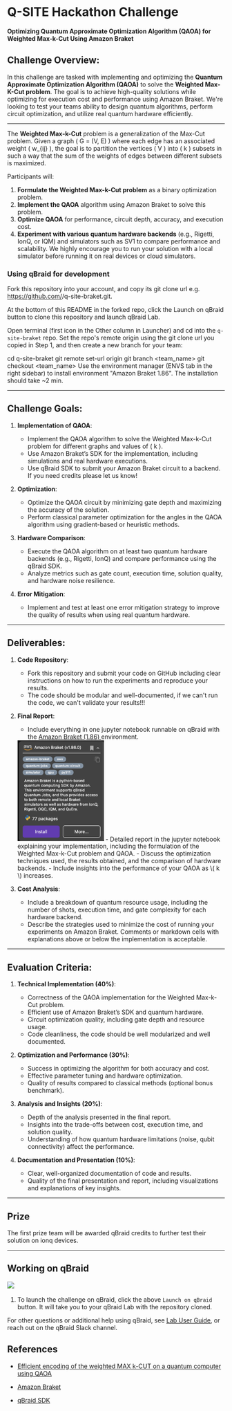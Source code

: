 # Q-SITE Hackathon Challenge

**Optimizing Quantum Approximate Optimization Algorithm (QAOA) for Weighted Max-k-Cut Using Amazon Braket**

## **Challenge Overview:**

In this challenge are tasked with implementing and optimizing the **Quantum Approximate Optimization Algorithm (QAOA)** to solve the **Weighted Max-K-Cut problem**. The goal is to achieve high-quality solutions while optimizing for execution cost and performance using Amazon Braket. We're looking to test your teams ability to design quantum algorithms, perform circuit optimization, and utilize real quantum hardware efficiently.

---
The **Weighted Max-k-Cut** problem is a generalization of the Max-Cut problem. Given a graph \( G = (V, E) \) where each edge has an associated weight \( w_{ij} \), the goal is to partition the vertices \( V \) into \( k \) subsets in such a way that the sum of the weights of edges between different subsets is maximized.

Participants will:

1. **Formulate the Weighted Max-k-Cut problem** as a binary optimization problem.
2. **Implement the QAOA** algorithm using Amazon Braket to solve this problem.
3. **Optimize QAOA** for performance, circuit depth, accuracy, and execution cost.
4. **Experiment with various quantum hardware backends** (e.g., Rigetti, IonQ, or IQM) and simulators such as SV1 to compare performance and scalability. We highly encourage you to run your solution with a local simulator before running it on real devices or cloud simulators.

### Using qBraid for development
Fork this repository into your account, and copy its git clone url e.g. https://github.com/<user>/q-site-braket.git. 

At the bottom of this README in the forked repo, click the Launch on qBraid button to clone this repository and launch qBraid Lab.

Open terminal (first icon in the Other column in Launcher) and cd into the `q-site-braket` repo. Set the repo's remote origin using the git clone url you copied in Step 1, and then create a new branch for your team:

cd q-site-braket
git remote set-url origin <url>
git branch <team_name>
git checkout <team_name>
Use the environment manager (ENVS tab in the right sidebar) to install environment "Amazon Braket 1.86". The installation should take ~2 min.

---

## **Challenge Goals:**

1. **Implementation of QAOA**: 
   - Implement the QAOA algorithm to solve the Weighted Max-k-Cut problem for different graphs and values of \( k \).
   - Use Amazon Braket’s SDK for the implementation, including simulations and real hardware executions.
   - Use qBraid SDK to submit your Amazon Braket circuit to a backend. If you need credits please let us know!

2. **Optimization**:
   - Optimize the QAOA circuit by minimizing gate depth and maximizing the accuracy of the solution.
   - Perform classical parameter optimization for the angles in the QAOA algorithm using gradient-based or heuristic methods.

3. **Hardware Comparison**:
   - Execute the QAOA algorithm on at least two quantum hardware backends (e.g., Rigetti, IonQ) and compare performance using the qBraid SDK.
   - Analyze metrics such as gate count, execution time, solution quality, and hardware noise resilience. 

4. **Error Mitigation**:
   - Implement and test at least one error mitigation strategy to improve the quality of results when using real quantum hardware.

---

## **Deliverables:**

1. **Code Repository**:
   - Fork this repository and submit your code on GitHub including clear instructions on how to run the experiments and reproduce your results.
   - The code should be modular and well-documented, if we can't run the code, we can't validate your results!!!

2. **Final Report**:
   - Include everything in one jupyter notebook runnable on qBraid with the [Amazon Braket (1.86) ](https://docs.qbraid.com/lab/user-guide/environments#install-environment) environment.
    <img src="./amazon_braket_v186.png" width="200px" style="margin: auto;"> 
   - Detailed report in the jupyter notebook explaining your implementation, including the formulation of the Weighted Max-k-Cut problem and QAOA.
   - Discuss the optimization techniques used, the results obtained, and the comparison of hardware backends.
   - Include insights into the performance of your QAOA as \( k \) increases.

3. **Cost Analysis**:
   - Include a breakdown of quantum resource usage, including the number of shots, execution time, and gate complexity for each hardware backend.
   - Describe the strategies used to minimize the cost of running your experiments on Amazon Braket. Comments or markdown cells with explanations above or below the implementation is acceptable.

---

## **Evaluation Criteria**:

1. **Technical Implementation (40%)**:
   - Correctness of the QAOA implementation for the Weighted Max-k-Cut problem.
   - Efficient use of Amazon Braket’s SDK and quantum hardware.
   - Circuit optimization quality, including gate depth and resource usage.
   - Code cleanliness, the code should be well modularized and well documented.

2. **Optimization and Performance (30%)**:
   - Success in optimizing the algorithm for both accuracy and cost.
   - Effective parameter tuning and hardware optimization.
   - Quality of results compared to classical methods (optional bonus benchmark).

3. **Analysis and Insights (20%)**:
   - Depth of the analysis presented in the final report.
   - Insights into the trade-offs between cost, execution time, and solution quality.
   - Understanding of how quantum hardware limitations (noise, qubit connectivity) affect the performance.

4. **Documentation and Presentation (10%)**:
   - Clear, well-organized documentation of code and results.
   - Quality of the final presentation and report, including visualizations and explanations of key insights.
---
## Prize

The first prize team will be awarded qBraid credits to further test their solution on ionq devices.

---

## Working on qBraid
[<img src="https://qbraid-static.s3.amazonaws.com/logos/Launch_on_qBraid_white.png" width="150">](https://account.qbraid.com?gitHubUrl=https://github.com/qbraid/q-site-braket.git)
1. To launch the challenge on qBraid, click the above `Launch on qBraid` button. It will take you to your qBraid Lab with the repository cloned.


For other questions or additional help using qBraid, see [Lab User Guide](https://docs.qbraid.com/en/latest/), or reach out on the qBraid Slack channel.


## References
- [Efficient encoding of the weighted MAX k-CUT on a quantum computer using QAOA](https://arxiv.org/pdf/2009.01095)

- [Amazon Braket](https://aws.amazon.com/braket/)

- [qBraid SDK](https://github.com/qbraid/qbraid)